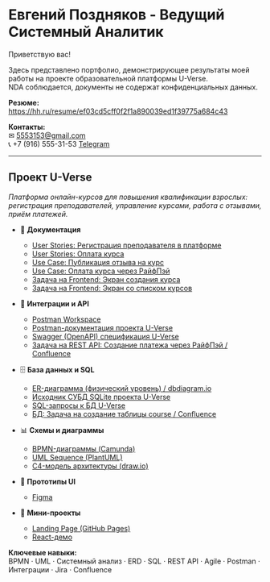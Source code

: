 # Евгений Поздняков  - Ведущий Системный Аналитик

Приветствую вас!

Здесь представлено портфолио, демонстрирующее результаты моей работы на проекте образовательной платформы U-Verse.  
NDA соблюдается, документы не содержат конфиденциальных данных.

**Резюме:**  
https://hh.ru/resume/ef03cd5cff0f2f1a890039ed1f39775a684c43

**Контакты:**  
✉ 5553153@gmail.com  
📞 +7 (916) 555-31-53
[Telegram](https://t.me/Coal_Juice)

---

## Проект U-Verse  
*Платформа онлайн-курсов для повышения квалификации взрослых: регистрация преподавателей, управление курсами, работа с отзывами, приём платежей.*  

- 📄 **Документация**  
  - [User Stories: Регистрация преподавателя в платформе]([https://](https://github.com/))
  - [User Stories: Оплата курса](https://github.com/)
  - [Use Case: Публикация отзыва на курс](https://github.com/)  
  - [Use Case: Оплата курса через РайфПэй](https://github.com/)  
  - [Задача на Frontend: Экран создания курса](https://github.com/g)
  - [Задача на Frontend: Экран со списком курсов](https://github.com/)  
    
- 🔗 **Интеграции и API**  
  - [Postman Workspace](https://www.postman.com/)  
  - [Postman-документация проекта U-Verse](https://documenter.getpostman.com/)  
  - [Swagger (OpenAPI) спецификация U-Verse](https://github.com/)
  - [Задача на REST API: Создание платежа через РайфПэй / Confluence](https://github.com/)  
 
  
- 🗄 **База данных и SQL**  
  - [ER-диаграмма (физический уровень) / dbdiagram.io](https://github.com)  
  - [Исходник СУБД SQLite проекта U-Verse](https://github.com/)  
  - [SQL-запросы к БД U-Verse](https://github.com/)
  - [БД: Задача на создание таблицы course / Confluence](https://github.com/)  
 
  
- 📊 **Схемы и диаграммы**  
  - [BPMN-диаграммы (Camunda)](https://github.com/)  
  - [UML Sequence (PlantUML)](https://github.com/)  
  - [C4-модель архитектуры (draw.io)](https://github.com/)
 
    
- 🎨 **Прототипы UI**  
  - [Figma](https://www.figma.com/)
 
    
- 🚀 **Мини-проекты**  
  - [Landing Page (GitHub Pages)](https://)  
  - [React-демо](https://github.com/)  


**Ключевые навыки:**  
BPMN · UML · Системный анализ · ERD · SQL · REST API · Agile · Postman · Интеграции · Jira · Confluence
